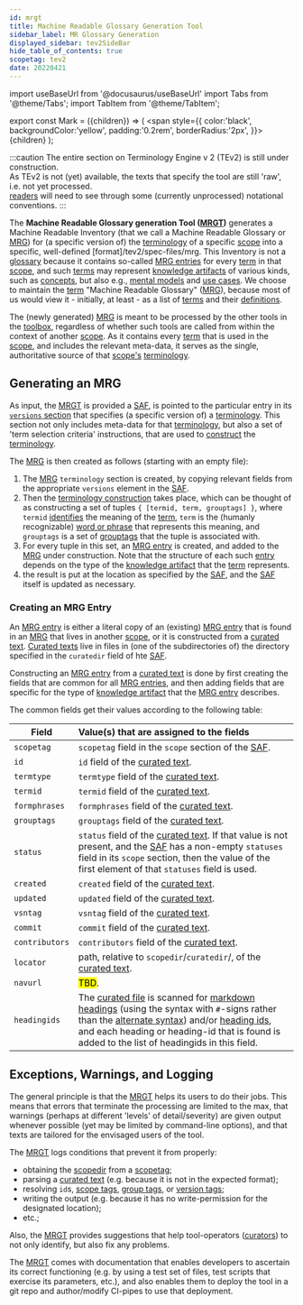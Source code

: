 ```yaml
---
id: mrgt
title: Machine Readable Glossary Generation Tool
sidebar_label: MR Glossary Generation
displayed_sidebar: tev2SideBar
hide_table_of_contents: true
scopetag: tev2
date: 20220421
---
```


import useBaseUrl from '@docusaurus/useBaseUrl'
import Tabs from '@theme/Tabs';
import TabItem from '@theme/TabItem';

<!-- Use 'Mark' as an HTML tag, e.g. <Mark>text to mark</Mark?-->
export const Mark = ({children}) => (
  <span style={{ color:'black', backgroundColor:'yellow', padding:'0.2rem', borderRadius:'2px', }}>
    {children}
  </span> );

:::caution
The entire section on Terminology Engine v 2 (TEv2) is still under construction.<br/>
As TEv2 is not (yet) available, the texts that specify the tool are still 'raw', i.e. not yet processed.<br/>[readers](@) will need to see through some (currently unprocessed) notational conventions.
:::

The **Machine Readable Glossary generation Tool ([MRGT](@))** generates a Machine Readable Inventory (that we call a Machine Readable Glossary or [MRG](@)) for (a specific version of) the [terminology](@) of a specific [scope](@) into a specific, well-defined [format]/tev2/spec-files/mrg. This Inventory is not a [glossary](@) because it contains so-called [MRG entries](@) for every [term](@) in that [scope](@), and such [terms](@) may represent [knowledge artifacts](@) of various kinds, such as [concepts](@), but also e.g., [mental models](pattern@) and [use cases](@). We choose to maintain the [term](@) "Machine Readable Glossary" ([MRG](@)), because most of us would view it - initially, at least - as a list of [terms](@) and their [definitions](@).

The (newly generated) [MRG](@) is meant to be processed by the other tools in the [toolbox](/docs/tev2/tev2-toolbox), regardless of whether such tools are called from within the context of another [scope](@). As it contains every [term](@) that is used in the [scope](@), and includes the relevant meta-data, it serves as the single, authoritative source of that [scope's](@) [terminology](@).

## Generating an MRG

As input, the [MRGT](@) is provided a [SAF](@), is pointed to the particular entry in its [`versions` section](/docs/tev2/spec-files/saf#terminology) that specifies (a specific version of) a [terminology](@). This section not only includes meta-data for that [terminology](@), but also a set of 'term selection criteria' instructions, that are used to [construct](/docs/tev2/manuals/terminology-construction) the [terminology](@).

The [MRG](@) is then created as follows (starting with an empty file):

1. The [MRG](@) `terminology` section is created, by copying relevant fields from the appropriate `versions` element in the [SAF](@).
2. Then the [terminology construction](/docs/tev2/manuals/terminology-construction) takes place, which can be thought of as constructing a set of tuples `{ [termid, term, grouptags] }`, where `termid` [identifies](@) the meaning of the [term](@), `term` is the (humanly recognizable) [word or phrase](term@) that represents this meaning, and `grouptags` is a set of [grouptags](@) that the tuple is associated with.
3. For every tuple in this set, an [MRG entry](@) is created, and added to the [MRG](@) under construction. Note that the structure of each such [entry](mrg-entry@) depends on the type of the [knowledge artifact](@) that the [term](@) represents.
4. the result is put at the location as specified by the [SAF](@), and the [SAF](@) itself is updated as necessary.

### Creating an MRG Entry

An [MRG entry](@) is either a literal copy of an (existing) [MRG entry](@) that is found in an [MRG](@) that lives in another [scope](@), or it is constructed from a [curated text](@). [Curated texts](@) live in files in (one of the subdirectories of) the directory specified in the `curatedir` field of hte [SAF](@).

Constructing an [MRG entry](@) from a [curated text](@) is done by first creating the fields that are common for all [MRG entries](@), and then adding fields that are specific for the type of [knowledge artifact](@) that the [MRG entry](@) describes.

The common fields get their values according to the following table:

| Field          | Value(s) that are assigned to the fields |
| -------------- | :---------- |
| `scopetag`     | `scopetag` field in the `scope` section of the [SAF](@). |
| `id`           | `id` field of the [curated text](@). |
| `termtype`     | `termtype` field of the [curated text](@). |
| `termid`       | `termid` field of the [curated text](@). |
| `formphrases`  | `formphrases` field of the [curated text](@). |
| `grouptags`    | `grouptags` field of the [curated text](@). |
| `status`       | `status` field of the [curated text](@). If that value is not present, and the [SAF](@) has a non-empty `statuses` field in its `scope` section, then the value of the first element of that `statuses` field is used. |
| `created`      | `created` field of the [curated text](@). |
| `updated`      | `updated` field of the [curated text](@). |
| `vsntag`       | `vsntag` field of the [curated text](@). |
| `commit`       | `commit` field of the [curated text](@). |
| `contributors` | `contributors` field of the [curated text](@). |
| `locator`      | path, relative to `scopedir`/`curatedir`/, of the [curated text](@). |
| `navurl`       | <Mark>TBD</Mark>. |
| `headingids`   | The [curated file](@) is scanned for [markdown headings](https://www.markdownguide.org/basic-syntax/#headings) (using the syntax with `#`-signs rather than the [alternate syntax](https://www.markdownguide.org/basic-syntax/#alternate-syntax)) and/or [heading ids](https://www.markdownguide.org/extended-syntax/#linking-to-heading-ids), and each heading or heading-id that is found is added to the list of headingids in this field. |

## Exceptions, Warnings, and Logging

The general principle is that the [MRGT](@) helps its users to do their jobs. This means that errors that terminate the processing are limited to the max, that warnings (perhaps at different 'levels' of detail/severity) are given output whenever possible (yet may be limited by command-line options), and that texts are tailored for the envisaged users of the tool.

The [MRGT](@) logs conditions that prevent it from properly:

- obtaining the [scopedir](@) from a [scopetag](@);
- parsing a [curated text](@) (e.g. because it is not in the expected format);
- resolving `id`s, [scope tags](@), [group tags](@), or [version tags](@);
- writing the output (e.g. because it has no write-permission for the designated location);
- etc.;

Also, the [MRGT](@) provides suggestions that help tool-operators ([curators](@)) to not only identify, but also fix any problems.

The [MRGT](@) comes with documentation that enables developers to ascertain its correct functioning (e.g. by using a test set of files, test scripts that exercise its parameters, etc.), and also enables them to deploy the tool in a git repo and author/modify CI-pipes to use that deployment.
